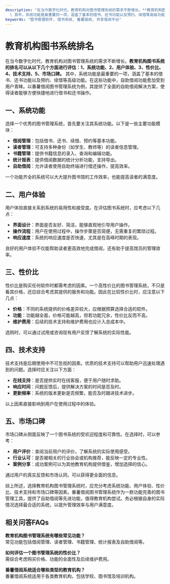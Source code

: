 ```yaml
---
description: "在当今数字化时代，教育机构对图书管理系统的需求不断增长。**教育机构图书系统的排名可以从以下几个方面进行评估：1、系统功能、2、用户体验、3、性价比、4、技术支持、5、市场口碑。**\
  \ 其中，系统功能是最重要的一项，涵盖了基本的借书、还书功能以及预约、续借等高级功能。在这些功能中，自助借阅功能愈加受到用户青睐。以番薯借阅图书管理系统为例，其提供了全面的自助借阅解决方案，使得读者能够方便快捷地进行借书和还书操作。"
keywords: "图书管理软件, 借书系统, 番薯借阅, 共享借阅平台"
---
```

# 教育机构图书系统排名

在当今数字化时代，教育机构对图书管理系统的需求不断增长。**教育机构图书系统的排名可以从以下几个方面进行评估：1、系统功能、2、用户体验、3、性价比、4、技术支持、5、市场口碑。** 其中，系统功能是最重要的一项，涵盖了基本的借书、还书功能以及预约、续借等高级功能。在这些功能中，自助借阅功能愈加受到用户青睐。以番薯借阅图书管理系统为例，其提供了全面的自助借阅解决方案，使得读者能够方便快捷地进行借书和还书操作。

## 一、系统功能

选择一个优秀的图书管理系统，首先要关注其系统功能。以下是一些主要功能模块：

- **借阅管理**：包括借书、还书、续借、预约等基本功能。
- **读者管理**：可支持多种身份（如学生、教师等）的读者信息管理。
- **书籍管理**：提供书籍信息的录入、查询和编辑功能。
- **统计报表**：提供借阅数据的统计分析功能，支持导出。
- **自助借阅**：允许读者使用自助终端进行借还操作，提高效率。

一个功能齐全的系统可以大大提升图书馆的工作效率，也能提高读者的满意度。

## 二、用户体验

用户体验直接关系到系统的易用性和接受度。在评估图书系统时，应考虑以下几点：

- **界面设计**：界面是否友好、简洁，能够直观地引导用户操作。
- **操作流程**：用户在使用过程中，操作步骤是否简便，无需重复的繁琐过程。
- **响应速度**：系统的响应速度是否快速，尤其是在高峰时期的表现。

良好的用户体验不仅能帮助读者更高效地完成借阅，还有助于提高馆员的管理效率。

## 三、性价比

性价比是购买任何软件时都需考虑的因素。一个高性价比的图书管理系统，不只是看其价格，还应综合考虑其提供的服务和功能。因此在比较性价比时，应注意以下几点：

- **价格**：不同的系统提供的价格差异较大，应根据预算选择合适的软件。
- **功能**：功能越全面，价格可能越高，但若功能冗余，性价比反而不高。
- **维护费用**：后续的技术支持和维护费用也应计入总成本中。

选购时，可以通过试用或咨询现有用户反馈了解系统的实际性能。

## 四、技术支持

技术支持是后期使用中不可忽视的因素。优质的技术支持可以帮助用户迅速处理遇到的问题。选择时应关注以下方面：

- **在线支持**：是否提供实时在线客服，便于用户随时求助。
- **响应时间**：问题反馈后，提供解决方案的时间是否及时。
- **更新频率**：系统的版本更新是否频繁，能否及时跟进技术进步。

以上因素直接影响到用户在使用过程中的体验。

## 五、市场口碑

市场口碑从侧面反映了一个图书系统的受欢迎程度和可靠性。在选择时，可以参考：

- **用户评价**：查阅当前用户的评价，了解系统的实际使用感受。
- **行业认可**：是否被相关的行业协会或机构推荐，能反映一定的专业性。
- **案例分享**：成功案例可以为其他教育机构提供借鉴，增加选择的信心。

通过用户的真实反馈和市场认同，可以获得更全面的信息。

综上所述，选择教育机构图书管理系统时，应充分考虑系统功能、用户体验、性价比、技术支持和市场口碑等因素。番薯借阅图书管理系统作为一款功能完善的图书管理工具，提供了自助借阅等先进功能，值得教育机构尝试。务必根据自身的实际情况选择最合适的系统，以提升管理效率与用户满意度。

## 相关问答FAQs

**教育机构图书管理系统有哪些常见功能？**  
常见功能包括借阅管理、读者管理、书籍管理、统计报表及自助借阅等。

**如何评估一个图书管理系统的性价比？**  
需综合考虑购买价格、功能的全面性及后续维护费用。

**番薯借阅系统适合哪些类型的教育机构？**  
番薯借阅系统适用于各类教育机构，包括学校、图书馆及培训机构。
